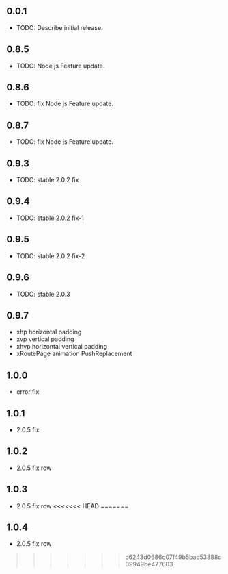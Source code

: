 ## 0.0.1

* TODO: Describe initial release.


## 0.8.5

* TODO: Node js Feature update.

## 0.8.6

* TODO: fix Node js Feature update.

## 0.8.7

* TODO: fix Node js Feature update.

## 0.9.3

* TODO: stable 2.0.2 fix

## 0.9.4

* TODO: stable 2.0.2 fix-1

## 0.9.5

* TODO: stable 2.0.2 fix-2


## 0.9.6

* TODO: stable 2.0.3 

## 0.9.7

* xhp horizontal padding
* xvp vertical padding
* xhvp horizontal vertical padding
* xRoutePage animation PushReplacement

## 1.0.0

* error fix

## 1.0.1

* 2.0.5 fix

## 1.0.2

*  2.0.5 fix row 

## 1.0.3

*  2.0.5 fix row 
<<<<<<< HEAD
=======
## 1.0.4

*  2.0.5 fix row 
>>>>>>> c6243d0686c07f49b5bac53888c09949be477603
